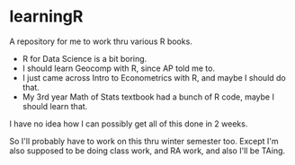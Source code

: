 # learningR
A repository for me to work thru various R books.

- R for Data Science is a bit boring.
- I should learn Geocomp with R, since AP told me to.
- I just came across Intro to Econometrics with R, and maybe I should do that.
- My 3rd year Math of Stats textbook had a bunch of R code, maybe I should learn that.

I have no idea how I can possibly get all of this done in 2 weeks.

So I'll probably have to work on this thru winter semester too. Except I'm also supposed to be doing class work, and RA work, and also I'll be TAing. 
